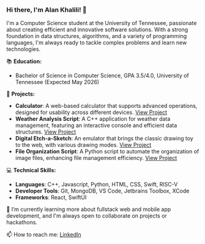 
### Hi there, I'm Alan Khalili! 👋

I'm a Computer Science student at the University of Tennessee, passionate about creating efficient and innovative software solutions. With a strong foundation in data structures, algorithms, and a variety of programming languages, I'm always ready to tackle complex problems and learn new technologies.

📚 **Education:**
- Bachelor of Science in Computer Science, GPA 3.5/4.0, University of Tennessee (Expected May 2026)

🔭 **Projects:**
- **Calculator**: A web-based calculator that supports advanced operations, designed for usability across different devices. [View Project](https://github.com/AlanKha/Calculator)
- **Weather Analysis Script**: A C++ application for weather data management, featuring an interactive console and efficient data structures. [View Project](https://github.com/AlanKha/Climate-Tracker)
- **Digital Etch-a-Sketch**: An emulator that brings the classic drawing toy to the web, with various drawing modes. [View Project](https://github.com/AlanKha/Etch-a-Sketch)
- **File Organization Script**: A Python script to automate the organization of image files, enhancing file management efficiency. [View Project](https://github.com/AlanKha/Python-File-Organizer)

💻 **Technical Skills:**
- **Languages**:  C++, Javascript, Python, HTML, CSS, Swift, RISC-V
- **Developer Tools**: Git, MongoDB, VS Code, Jetbrains Toolbox, XCode
- **Frameworks**: React, SwiftUI

🌱 I’m currently learning more about fullstack web and mobile app development, and I'm always open to collaborate on projects or hackathons.

📫 How to reach me: [LinkedIn](https://linkedin.com/in/alankhalili)
